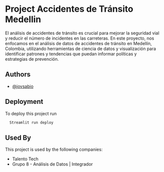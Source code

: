 # Project Accidentes de Tránsito Medellin

El análisis de accidentes de tránsito es crucial para mejorar la seguridad vial y reducir el número de incidentes en las carreteras. En este proyecto, nos enfocamos en el análisis de datos de accidentes de tránsito en Medellín, Colombia, utilizando herramientas de ciencia de datos y visualización para identificar patrones y tendencias que puedan informar políticas y estrategias de prevención.


## Authors

- [@jovsabio](https://www.github.com/Jovsabio)


## Deployment

To deploy this project run

```bash
  Streamlit run deploy
```


## Used By

This project is used by the following companies:

- Talento Tech
- Grupo 8 - Análisis de Datos | Integrador 
